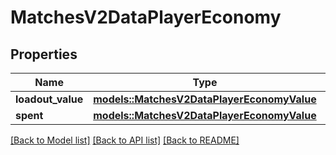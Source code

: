 # MatchesV2DataPlayerEconomy

## Properties

Name | Type | Description | Notes
------------ | ------------- | ------------- | -------------
**loadout_value** | [**models::MatchesV2DataPlayerEconomyValue**](MatchesV2DataPlayerEconomyValue.md) |  | 
**spent** | [**models::MatchesV2DataPlayerEconomyValue**](MatchesV2DataPlayerEconomyValue.md) |  | 

[[Back to Model list]](../README.md#documentation-for-models) [[Back to API list]](../README.md#documentation-for-api-endpoints) [[Back to README]](../README.md)


